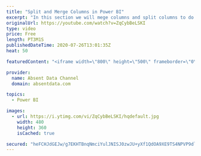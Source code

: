 ```yaml
---
title: "Split and Merge Columns in Power BI"
excerpt: "In this section we will mege columns and split columns to do a depper level of analysis"
originalUrl: https://youtube.com/watch?v=ZqCybBeLSKI
type: video
price: Free
length: PT3M1S
publishedDateTime: 2020-07-26T13:01:35Z
heat: 50

featuredContent: "<iframe width=\"800\" height=\"500\" frameborder=\"0\" src=\"https://www.youtube.com/embed/ZqCybBeLSKI\" allow=\"accelerometer; autoplay; encrypted-media; gyroscope; picture-in-picture\" allowfullscreen></iframe>"

provider:
  name: Absent Data Channel
  domain: absentdata.com

topics:
  - Power BI

images:
  - url: https://i.ytimg.com/vi/ZqCybBeLSKI/hqdefault.jpg
    width: 480
    height: 360
    isCached: true

secured: "heFCHJdGEJw/g7EKHTBnqNmciYulJNISJ0zwJU+yXf1QdOA9XE9TS4NPVP9dlE3xMqZNY4+z8EPa+FtwsJdQdh4X+jPXvbzms/WAoODV6VQP71SF3KSHkqbi5LjT1AHsgeY8fzAHwGEsmOu1lZn4rA2jr+Nt5HlVIPCI+Ayevk025tGdCC5FSscKNcupdhII/p6SR1a/qhTrXLAf6KgKlshxVggsyJyYe3kQWmPcvmI3eoonD9w+25FY4dxEgHkt6ltM7gWZoGMJG34qiDs1aM5UjSyu1BCQ3RMbeGAXz4plXwq4rET7C72Mlw12poMFisIkVE9aveK+IsKRVp0cfg9RtH77H8hJZ0qzsrOobTzMeh8ossd9f9jxH8I9FtX7fmS6bbgAyyuBUoD8apDX4cSLzHXUalMLpfWDKUkqwx4=;yBQZVJ2r9WZC2dNO/cAg3Q=="
---
```


